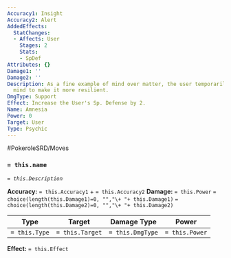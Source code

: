 ```yaml
---
Accuracy1: Insight
Accuracy2: Alert
AddedEffects:
  StatChanges:
  - Affects: User
    Stages: 2
    Stats:
    - SpDef
Attributes: {}
Damage1: ''
Damage2: ''
Description: As a fine example of mind over matter, the user temporarily empties its
  mind to make it more resilient.
DmgType: Support
Effect: Increase the User's Sp. Defense by 2.
Name: Amnesia
Power: 0
Target: User
Type: Psychic
---
```


#PokeroleSRD/Moves

### `= this.name` 
*`= this.Description`*

**Accuracy:** `= this.Accuracy1` + `= this.Accuracy2`
**Damage:** `= this.Power` `= choice(length(this.Damage1)=0, "","\+ "+ this.Damage1)` `= choice(length(this.Damage2)=0, "","\+ "+ this.Damage2)`

| Type          | Target          | Damage Type          | Power          |
| ------------- | --------------- | ---------------- | -------------- |
| `= this.Type` | `= this.Target` | `= this.DmgType` | `= this.Power` | 

**Effect:** `= this.Effect`
